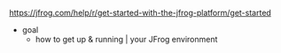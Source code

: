 https://jfrog.com/help/r/get-started-with-the-jfrog-platform/get-started

* goal
  * how to get up & running | your JFrog environment
